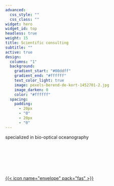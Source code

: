 ```yaml
---
advanced:
  css_style: ""
  css_class: ""
widget: hero
widget_id: top
headless: true
weight: 15
title: Scientific consulting
subtitle: ""
active: true
design:
  columns: "1"
  background:
    gradient_start: "#00ddff"
    gradient_end: "#ffffff"
    text_color_light: true
    image: pexels-berend-de-kort-1452701-2.jpg
    image_darken: 0
    color: "#ffffff"
  spacing:
    padding:
      - 20px
      - "0"
      - 20px
      - "0"
---
```

specialized in bio-optical oceanography
<br>
<br>

<br>

<br>

<br>

<br>

[{{< icon name="envelope" pack="fas" >}}](/#contact)